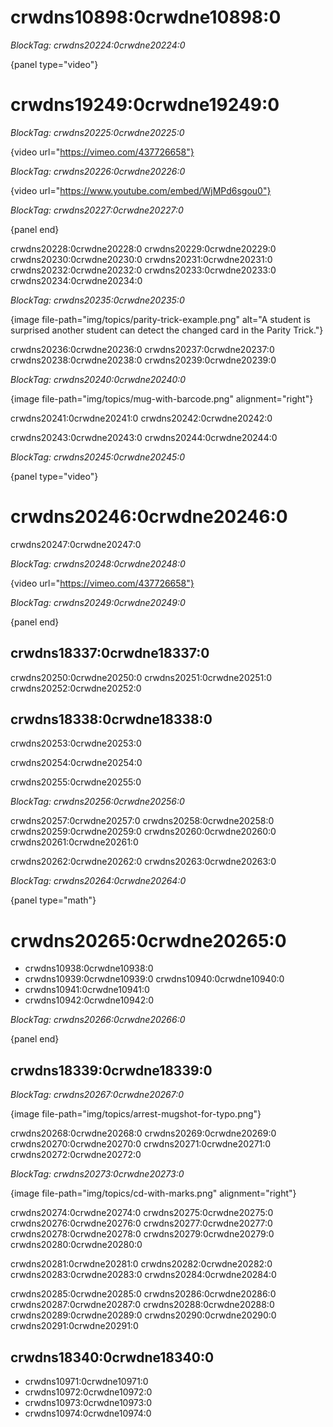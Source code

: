 # crwdns10898:0crwdne10898:0

*BlockTag: crwdns20224:0crwdne20224:0*

{panel type="video"}

# crwdns19249:0crwdne19249:0

*BlockTag: crwdns20225:0crwdne20225:0*

{video url="https://vimeo.com/437726658"}

*BlockTag: crwdns20226:0crwdne20226:0*

{video url="https://www.youtube.com/embed/WjMPd6sgou0"}

*BlockTag: crwdns20227:0crwdne20227:0*

{panel end}

crwdns20228:0crwdne20228:0 crwdns20229:0crwdne20229:0 crwdns20230:0crwdne20230:0 crwdns20231:0crwdne20231:0 crwdns20232:0crwdne20232:0 crwdns20233:0crwdne20233:0 crwdns20234:0crwdne20234:0

*BlockTag: crwdns20235:0crwdne20235:0*

{image file-path="img/topics/parity-trick-example.png" alt="A student is surprised another student can detect the changed card in the Parity Trick."}

crwdns20236:0crwdne20236:0 crwdns20237:0crwdne20237:0 crwdns20238:0crwdne20238:0 crwdns20239:0crwdne20239:0

*BlockTag: crwdns20240:0crwdne20240:0*

{image file-path="img/topics/mug-with-barcode.png" alignment="right"}

crwdns20241:0crwdne20241:0 crwdns20242:0crwdne20242:0

crwdns20243:0crwdne20243:0 crwdns20244:0crwdne20244:0

*BlockTag: crwdns20245:0crwdne20245:0*

{panel type="video"}

# crwdns20246:0crwdne20246:0

crwdns20247:0crwdne20247:0

*BlockTag: crwdns20248:0crwdne20248:0*

{video url="https://vimeo.com/437726658"}

*BlockTag: crwdns20249:0crwdne20249:0*

{panel end}

## crwdns18337:0crwdne18337:0

crwdns20250:0crwdne20250:0 crwdns20251:0crwdne20251:0 crwdns20252:0crwdne20252:0

## crwdns18338:0crwdne18338:0

crwdns20253:0crwdne20253:0

crwdns20254:0crwdne20254:0

crwdns20255:0crwdne20255:0

*BlockTag: crwdns20256:0crwdne20256:0*

crwdns20257:0crwdne20257:0 crwdns20258:0crwdne20258:0 crwdns20259:0crwdne20259:0 crwdns20260:0crwdne20260:0 crwdns20261:0crwdne20261:0

crwdns20262:0crwdne20262:0 crwdns20263:0crwdne20263:0

*BlockTag: crwdns20264:0crwdne20264:0*

{panel type="math"}

# crwdns20265:0crwdne20265:0

- crwdns10938:0crwdne10938:0
- crwdns10939:0crwdne10939:0 crwdns10940:0crwdne10940:0
- crwdns10941:0crwdne10941:0
- crwdns10942:0crwdne10942:0

*BlockTag: crwdns20266:0crwdne20266:0*

{panel end}

## crwdns18339:0crwdne18339:0

*BlockTag: crwdns20267:0crwdne20267:0*

{image file-path="img/topics/arrest-mugshot-for-typo.png"}

crwdns20268:0crwdne20268:0 crwdns20269:0crwdne20269:0 crwdns20270:0crwdne20270:0 crwdns20271:0crwdne20271:0 crwdns20272:0crwdne20272:0

*BlockTag: crwdns20273:0crwdne20273:0*

{image file-path="img/topics/cd-with-marks.png" alignment="right"}

crwdns20274:0crwdne20274:0 crwdns20275:0crwdne20275:0 crwdns20276:0crwdne20276:0 crwdns20277:0crwdne20277:0 crwdns20278:0crwdne20278:0 crwdns20279:0crwdne20279:0 crwdns20280:0crwdne20280:0

crwdns20281:0crwdne20281:0 crwdns20282:0crwdne20282:0 crwdns20283:0crwdne20283:0 crwdns20284:0crwdne20284:0

crwdns20285:0crwdne20285:0 crwdns20286:0crwdne20286:0 crwdns20287:0crwdne20287:0 crwdns20288:0crwdne20288:0 crwdns20289:0crwdne20289:0 crwdns20290:0crwdne20290:0 crwdns20291:0crwdne20291:0

## crwdns18340:0crwdne18340:0

- crwdns10971:0crwdne10971:0
- crwdns10972:0crwdne10972:0
- crwdns10973:0crwdne10973:0
- crwdns10974:0crwdne10974:0
